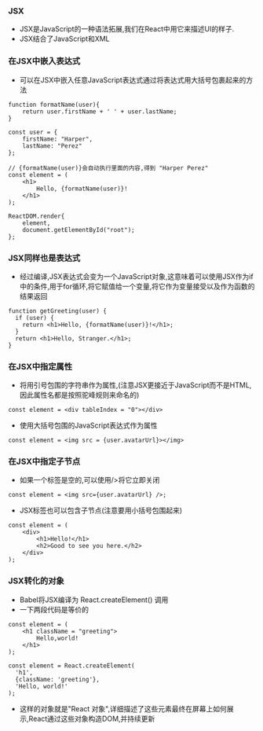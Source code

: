 ### JSX

* JSX是JavaScript的一种语法拓展,我们在React中用它来描述UI的样子.
* JSX结合了JavaScript和XML

### 在JSX中嵌入表达式

* 可以在JSX中嵌入任意JavaScript表达式通过将表达式用大括号包裹起来的方法

```
function formatName(user){
	return user.firstName + ' ' + user.lastName;
}

const user = {
	firstName: "Harper",
	lastName: "Perez"
};

// {formatName(user)}会自动执行里面的内容,得到 "Harper Perez"
const element = (
	<h1>
		Hello, {formatName(user)}! 
	</h1>
);

ReactDOM.render{
	element,
	document.getElementById("root");
};
```

### JSX同样也是表达式

* 经过编译,JSX表达式会变为一个JavaScript对象,这意味着可以使用JSX作为if中的条件,用于for循环,将它赋值给一个变量,将它作为变量接受以及作为函数的结果返回

```
function getGreeting(user) {
  if (user) {
    return <h1>Hello, {formatName(user)}!</h1>;
  }
  return <h1>Hello, Stranger.</h1>;
}
```

### 在JSX中指定属性

* 将用引号包围的字符串作为属性,(注意JSX更接近于JavaScript而不是HTML,因此属性名都是按照驼峰规则来命名的)

```
const element = <div tableIndex = "0"></div>
```

* 使用大括号包围的JavaScript表达式作为属性

```
const element = <img src = {user.avatarUrl}></img>
```

### 在JSX中指定子节点

* 如果一个标签是空的,可以使用/>将它立即关闭

```
const element = <img src={user.avatarUrl} />;
```

* JSX标签也可以包含子节点(注意要用小括号包围起来)

```
const element = (
	<div>
		<h1>Hello!</h1>
		<h2>Good to see you here.</h2>
	</div>
);
```


### JSX转化的对象

* Babel将JSX编译为 React.createElement() 调用
* 一下两段代码是等价的

```
const element = (
	<h1 className = "greeting">
		Hello,world!
	</h1>
);
```

```
const element = React.createElement(
  'h1',
  {className: 'greeting'},
  'Hello, world!'
);
```

* 这样的对象就是"React 对象",详细描述了这些元素最终在屏幕上如何展示,React通过这些对象构造DOM,并持续更新









